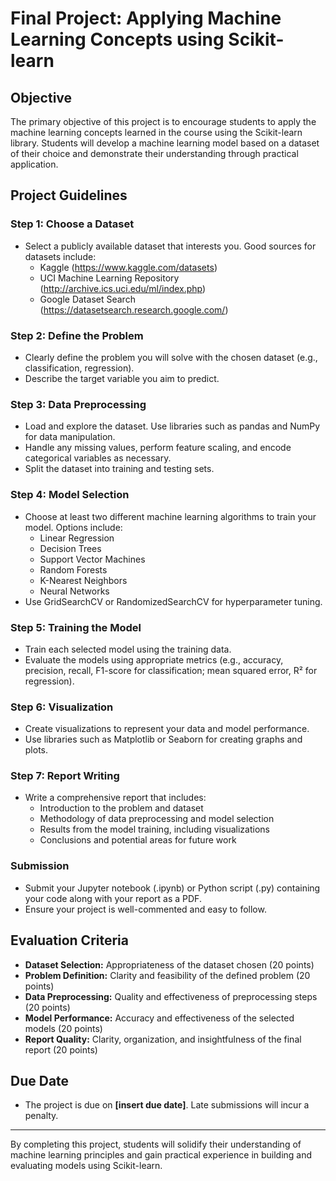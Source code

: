 # Final Project: Applying Machine Learning Concepts using Scikit-learn

## Objective
The primary objective of this project is to encourage students to apply the machine learning concepts learned in the course using the Scikit-learn library. Students will develop a machine learning model based on a dataset of their choice and demonstrate their understanding through practical application.

## Project Guidelines

### Step 1: Choose a Dataset
- Select a publicly available dataset that interests you. Good sources for datasets include:
  - Kaggle (https://www.kaggle.com/datasets)
  - UCI Machine Learning Repository (http://archive.ics.uci.edu/ml/index.php)
  - Google Dataset Search (https://datasetsearch.research.google.com/)

### Step 2: Define the Problem
- Clearly define the problem you will solve with the chosen dataset (e.g., classification, regression).
- Describe the target variable you aim to predict.

### Step 3: Data Preprocessing
- Load and explore the dataset. Use libraries such as pandas and NumPy for data manipulation.
- Handle any missing values, perform feature scaling, and encode categorical variables as necessary.
- Split the dataset into training and testing sets.

### Step 4: Model Selection
- Choose at least two different machine learning algorithms to train your model. Options include:
  - Linear Regression
  - Decision Trees
  - Support Vector Machines
  - Random Forests
  - K-Nearest Neighbors
  - Neural Networks
- Use GridSearchCV or RandomizedSearchCV for hyperparameter tuning.

### Step 5: Training the Model
- Train each selected model using the training data.
- Evaluate the models using appropriate metrics (e.g., accuracy, precision, recall, F1-score for classification; mean squared error, R² for regression).

### Step 6: Visualization
- Create visualizations to represent your data and model performance.
- Use libraries such as Matplotlib or Seaborn for creating graphs and plots.

### Step 7: Report Writing
- Write a comprehensive report that includes:
  - Introduction to the problem and dataset
  - Methodology of data preprocessing and model selection
  - Results from the model training, including visualizations
  - Conclusions and potential areas for future work
  
### Submission
- Submit your Jupyter notebook (.ipynb) or Python script (.py) containing your code along with your report as a PDF.
- Ensure your project is well-commented and easy to follow.

## Evaluation Criteria
- **Dataset Selection:** Appropriateness of the dataset chosen (20 points)
- **Problem Definition:** Clarity and feasibility of the defined problem (20 points)
- **Data Preprocessing:** Quality and effectiveness of preprocessing steps (20 points)
- **Model Performance:** Accuracy and effectiveness of the selected models (20 points)
- **Report Quality:** Clarity, organization, and insightfulness of the final report (20 points)

## Due Date
- The project is due on **[insert due date]**. Late submissions will incur a penalty.

---

By completing this project, students will solidify their understanding of machine learning principles and gain practical experience in building and evaluating models using Scikit-learn.
